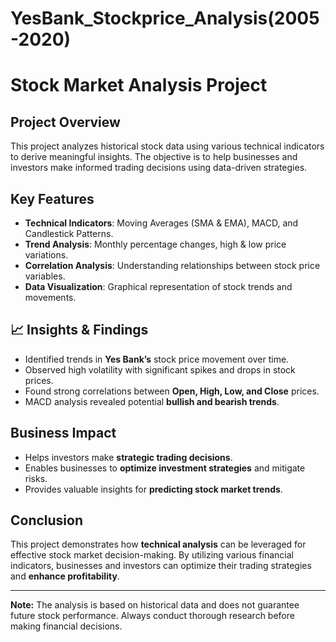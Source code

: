 # YesBank_Stockprice_Analysis(2005-2020)

# Stock Market Analysis Project

## Project Overview
This project analyzes historical stock data using various technical indicators to derive meaningful insights. The objective is to help businesses and investors make informed trading decisions using data-driven strategies.

## Key Features
- **Technical Indicators**: Moving Averages (SMA & EMA), MACD, and Candlestick Patterns.
- **Trend Analysis**: Monthly percentage changes, high & low price variations.
- **Correlation Analysis**: Understanding relationships between stock price variables.
- **Data Visualization**: Graphical representation of stock trends and movements.

## 📈 Insights & Findings
- Identified trends in **Yes Bank’s** stock price movement over time.
- Observed high volatility with significant spikes and drops in stock prices.
- Found strong correlations between **Open, High, Low, and Close** prices.
- MACD analysis revealed potential **bullish and bearish trends**.

## Business Impact
- Helps investors make **strategic trading decisions**.
- Enables businesses to **optimize investment strategies** and mitigate risks.
- Provides valuable insights for **predicting stock market trends**.

## Conclusion
This project demonstrates how **technical analysis** can be leveraged for effective stock market decision-making. By utilizing various financial indicators, businesses and investors can optimize their trading strategies and **enhance profitability**.

---

**Note:** The analysis is based on historical data and does not guarantee future stock performance. Always conduct thorough research before making financial decisions.
